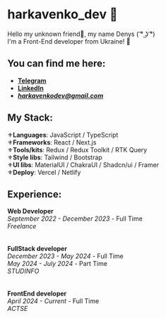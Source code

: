 # harkavenko_dev 🤖

Hello my unknown friend👋, my name Denys ( ͡° ͜ʖ ͡°)<br/>
I'm a Front-End developer from Ukraine! 🥰

## You can find me here:

- **[Telegram](https://t.me/de0nn1s)** <br/>
- **[LinkedIn](https://www.linkedin.com/in/denys-harkavenko-52234a251/)** <br/>
- ***harkavenkodev@gmail.com***

## My Stack:
⚜️**Languages**:  JavaScript / TypeScript<br/>
⚜️**Frameworks**:  React / Next.js<br/>
⚜️**Tools/kits**:  Redux / Redux Toolkit / RTK Query<br/>
⚜️**Style libs**:  Tailwind / Bootstrap <br/>
⚜️**UI libs**:  MaterialUI / ChakraUI / Shadcn/ui / Framer<br/>
⚜️**Deploy**:  Vercel / Netlify<br/>

## Experience:
**Web Developer**<br/>
*September 2022 - December 2023* - Full Time<br/>
_Freelance_<br/>
<br/><br/>
**FullStack developer**<br/>
*December 2023 - May 2024* - Full Time<br/>
*May 2024 - July 2024* - Part Time<br/>
_STUDINFO_<br/>
<br/><br/>
**FrontEnd developer**<br/>
*April 2024 - Current* - Full Time <br/>
_ACTSE_
